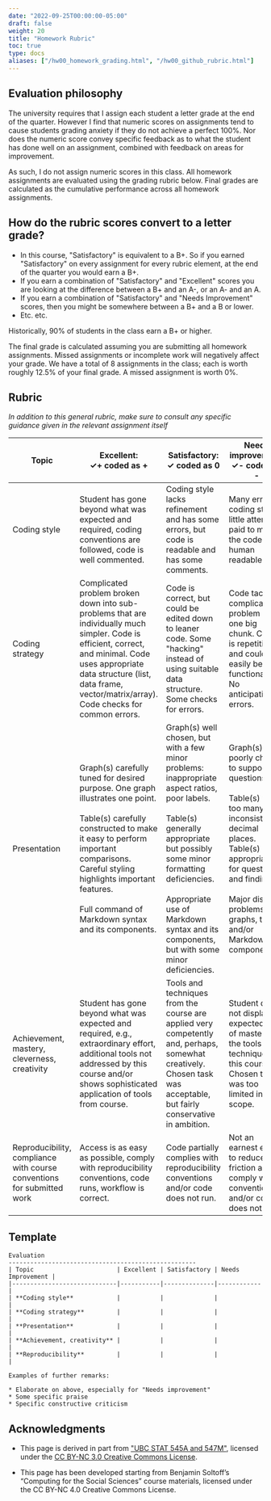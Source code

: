 ```yaml
---
date: "2022-09-25T00:00:00-05:00"
draft: false
weight: 20
title: "Homework Rubric"
toc: true
type: docs
aliases: ["/hw00_homework_grading.html", "/hw00_github_rubric.html"]
---
```


## Evaluation philosophy

The university requires that I assign each student a letter grade at the end of the quarter. However I find that numeric scores on assignments tend to cause students grading anxiety if they do not achieve a perfect 100%. Nor does the numeric score convey specific feedback as to what the student has done well on an assignment, combined with feedback on areas for improvement.

As such, I do not assign numeric scores in this class. All homework assignments are evaluated using the grading rubric below. Final grades are calculated as the cumulative performance across all homework assignments. 
<!--
Failure to complete the two weekly [peer evaluation assignments](/faq/peer-evaluations/) causes a minor deduction in the final grade.
-->

## How do the rubric scores convert to a letter grade?

<!--
One year on my course evaluations a student commented

> [T]he grading policy is locked in some chest somewhere under the ocean

Let's pull back the curtain and demystify how I calculate final grade! 
-->

* In this course, "Satisfactory" is equivalent to a B+. So if you earned "Satisfactory" on every assignment for every rubric element, at the end of the quarter you would earn a B+. 
* If you earn a combination of "Satisfactory" and "Excellent" scores you are looking at the difference between a B+ and an A-, or an A- and an A. 
* If you earn a combination of "Satisfactory" and "Needs Improvement" scores, then you might be somewhere between a B+ and a B or lower.
* Etc. etc.

Historically, 90% of students in the class earn a B+ or higher. 

The final grade is calculated assuming you are submitting all homework assignments. Missed assignments or incomplete work will negatively affect your grade. We have a total of 8 assignments in the class; each is worth roughly 12.5% of your final grade. A missed assignment is worth 0%.



## Rubric

*In addition to this general rubric, make sure to consult any specific guidance given in the relevant assignment itself*

Topic| Excellent: <br> ✓+ coded as +  | Satisfactory: <br> ✓ coded as 0  |Needs improvement: <br> ✓- coded as - |
|-----------| ---------------------- |--------------------------| ----------------------|
|Coding style| Student has gone beyond what was expected and required, coding conventions are followed, code is well commented. | Coding style lacks refinement and has some errors, but code is readable and has some comments. | Many errors in coding style, little attention paid to making the code human readable.|
|Coding strategy| Complicated problem broken down into sub-problems that are individually much simpler. Code is efficient, correct, and minimal. Code uses appropriate data structure (list, data frame, vector/matrix/array). Code checks for common errors.  | Code is correct, but could be edited down to leaner code. Some "hacking" instead of using suitable data structure. Some checks for errors. |   Code tackles complicated problem in one big chunk. Code is repetitive and could easily be functionalized. No anticipation of errors. |
|Presentation | Graph(s) carefully tuned for desired purpose. One graph illustrates one point. <br><br> Table(s) carefully constructed to make it easy to perform important comparisons. Careful styling highlights important features. <br><br> Full command of Markdown syntax and its components. | Graph(s) well chosen, but with a few minor problems: inappropriate aspect ratios, poor labels. <br><br> Table(s) generally appropriate but possibly some minor formatting deficiencies. <br><br> Appropriate use of Markdown syntax and its components, but with some minor deficiencies. | Graph(s) poorly chosen to support questions. <br><br> Table(s) with too many, or inconsistent, decimal places. Table(s) not appropriate for questions and findings. <br><br> Major display problems with graphs, tables and/or Markdown components.|
|Achievement, mastery, cleverness, creativity|Student has gone beyond what was expected and required, e.g., extraordinary effort, additional tools not addressed by this course and/or shows sophisticated application of tools from course.|Tools and techniques from the course are applied very competently and, perhaps, somewhat creatively. Chosen task was acceptable, but fairly conservative in ambition.|Student does not display the expected level of mastery of the tools and techniques in this course. Chosen task was too limited in scope.|
|Reproducibility, compliance with course conventions for submitted work|Access is as easy as possible, comply with reproducibility conventions, code runs, workflow is correct. | Code partially complies with reproducibility conventions and/or code does not run. | Not an earnest effort to reduce friction and comply with conventions and/or code does not run.|

## Template

```
Evaluation
----------------------------------------------------
| Topic                       | Excellent | Satisfactory | Needs Improvement |
|-----------------------------|-----------|--------------|------------|
| **Coding style**            |           |              |            |
| **Coding strategy**         |           |              |            |
| **Presentation**            |           |              |            |
| **Achievement, creativity** |           |              |            |
| **Reproducibility**         |           |              |            |

Examples of further remarks:

* Elaborate on above, especially for "Needs improvement"
* Some specific praise
* Specific constructive criticism

```

## Acknowledgments


* This page is derived in part from ["UBC STAT 545A and 547M"](http://stat545.com), licensed under the [CC BY-NC 3.0 Creative Commons License](https://creativecommons.org/licenses/by-nc/3.0/).

* This page has been developed starting from Benjamin Soltoff’s “Computing for the Social Sciences” course materials, licensed under the CC BY-NC 4.0 Creative Commons License.
